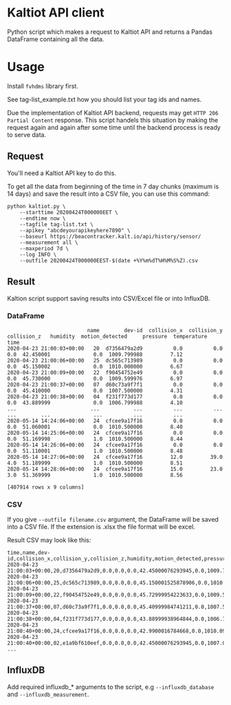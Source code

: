 # Kaltiot API client

Python script which makes a request to Kaltiot API and 
returns a Pandas DataFrame containing all the data.

# Usage

Install `fvhdms` library first.

See tag-list_example.txt how you should list your
tag ids and names.

Due the implementation of Kaltiot API backend, 
requests may get `HTTP 206 Partial Content` response.
This script handels this situation by making the request
again and again after some time until the backend 
process is ready to serve data.  

## Request

You'll need a Kaltiot API key to do this.

To get all the data from beginning of the time in 
7 day chunks (maximum is 14 days)
and save the result into a CSV file,
you can use this command:

```
python kaltiot.py \
    --starttime 20200424T000000EET \
    --endtime now \
    --tagfile tag-list.txt \
    --apikey "abcdeyourapikeyhere7890" \ 
    --baseurl https://beacontracker.kalt.io/api/history/sensor/
    --measurement all \ 
    --maxperiod 7d \
    --log INFO \
    --outfile 20200424T000000EEST-$(date +%Y%m%dT%H%M%S%Z).csv
```
## Result

Kaltion script support saving results into CSV/Excel file
or into InfluxDB.

### DataFrame

```
                          name        dev-id  collision_x  collision_y  collision_z   humidity  motion_detected     pressure  temperature
time                                                                                                                                     
2020-04-23 21:00:03+00:00   20  d7356479a2d9          0.0          0.0          0.0  42.450001              0.0  1009.799988         7.12
2020-04-23 21:00:06+00:00   25  dc565c713989          0.0          0.0          0.0  45.150002              0.0  1010.000000         6.67
2020-04-23 21:00:09+00:00   22  f90454752e49          0.0          0.0          0.0  45.730000              0.0  1009.599976         6.97
2020-04-23 21:00:37+00:00   07  d60c73a9f7f1          0.0          0.0          0.0  45.410000              0.0  1007.500000         4.31
2020-04-23 21:00:38+00:00   04  f231f773d177          0.0          0.0          0.0  43.889999              0.0  1006.799988         4.10
...                        ...           ...          ...          ...          ...        ...              ...          ...          ...
2020-05-14 14:24:06+00:00   24  cfcee9a17f16          0.0          0.0          0.0  51.060001              0.0  1010.500000         8.40
2020-05-14 14:25:06+00:00   24  cfcee9a17f16          0.0          0.0          0.0  51.169998              1.0  1010.500000         8.44
2020-05-14 14:26:06+00:00   24  cfcee9a17f16          0.0          0.0          0.0  51.110001              1.0  1010.500000         8.48
2020-05-14 14:27:06+00:00   24  cfcee9a17f16         12.0         39.0          4.0  51.189999              1.0  1010.500000         8.51
2020-05-14 14:28:06+00:00   24  cfcee9a17f16         15.0         23.0          3.0  51.369999              1.0  1010.500000         8.56

[407914 rows x 9 columns]
```

### CSV

If you give `--outfile filename.csv` argument, the DataFrame
will be saved into a CSV file. 
If the extension is .xlsx the file format will be excel.

Result CSV may look like this:
```
time,name,dev-id,collision_x,collision_y,collision_z,humidity,motion_detected,pressure,temperature
2020-04-23 21:00:03+00:00,20,d7356479a2d9,0.0,0.0,0.0,42.45000076293945,0.0,1009.7999877929688,7.119999885559082
2020-04-23 21:00:06+00:00,25,dc565c713989,0.0,0.0,0.0,45.150001525878906,0.0,1010.0,6.670000076293945
2020-04-23 21:00:09+00:00,22,f90454752e49,0.0,0.0,0.0,45.72999954223633,0.0,1009.5999755859375,6.96999979019165
2020-04-23 21:00:37+00:00,07,d60c73a9f7f1,0.0,0.0,0.0,45.40999984741211,0.0,1007.5,4.309999942779541
2020-04-23 21:00:38+00:00,04,f231f773d177,0.0,0.0,0.0,43.88999938964844,0.0,1006.7999877929688,4.099999904632568
2020-04-23 21:00:40+00:00,24,cfcee9a17f16,0.0,0.0,0.0,42.9900016784668,0.0,1010.0999755859375,7.170000076293945
2020-04-23 21:00:40+00:00,02,e1a9bf610eef,0.0,0.0,0.0,42.45000076293945,0.0,1007.0,4.03000020980835
...
```

## InfluxDB

Add required influxdb_* arguments to the script, e.g
`--influxdb_database` and `--influxdb_measurement`.
